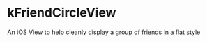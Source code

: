 kFriendCircleView
=================

An iOS View to help cleanly display a group of friends in a flat style
